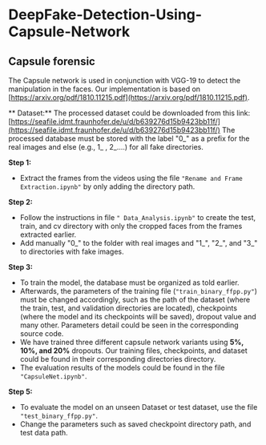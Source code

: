 # DeepFake-Detection-Using-Capsule-Network

## Capsule forensic
The Capsule network is used in conjunction with VGG-19 to detect the manipulation in the faces. Our implementation is based on [https://arxiv.org/pdf/1810.11215.pdf](https://arxiv.org/pdf/1810.11215.pdf). 

** Dataset:**
The processed dataset could be downloaded from this link: [https://seafile.idmt.fraunhofer.de/u/d/b639276d15b9423bb11f/](https://seafile.idmt.fraunhofer.de/u/d/b639276d15b9423bb11f/)
The processed database must be stored with the label "0_" as a prefix for the real images and else (e.g., 1_ , 2_....) for all fake directories.

**Step 1:**
 - Extract the frames from the videos using the file `"Rename and Frame Extraction.ipynb"` by only adding the directory path.

**Step 2:**
 - Follow the instructions in file `" Data_Analysis.ipynb"` to create the test, train, and cv directory with only the cropped faces from the frames extracted earlier.
 - Add manually "0_" to the folder with real images and "1_", "2_", and "3_" to directories with fake images.


**Step 3:**
 - To train the model, the database must be organized as told earlier.
 -  Afterwards, the parameters of the training file (`"train_binary_ffpp.py"`) must be changed accordingly, such as the path of the dataset (where the train, test, and validation directories are located), checkpoints (where the model and its checkpoints will be saved), dropout value and many other. Parameters detail could be seen in the corresponding source code.
 - We have trained three different capsule network variants using **5%, 10%, and 20%** dropouts. Our training files, checkpoints, and dataset could be found in their corresponding directories directory. 
 - The evaluation results of the models could be found in the file `"CapsuleNet.ipynb"`.
 
 **Step 5:**

 - To evaluate the model on an unseen Dataset or test dataset, use the file `"test_binary_ffpp.py"`.
 - Change the parameters such as saved checkpoint directory path, and test data path.
